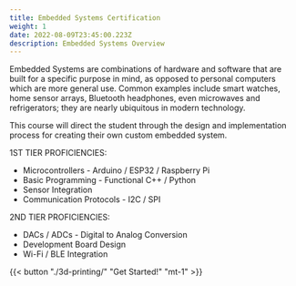 ```yaml
---
title: Embedded Systems Certification
weight: 1
date: 2022-08-09T23:45:00.223Z
description: Embedded Systems Overview
---
```

Embedded Systems are combinations of hardware and software that are built for a specific purpose in mind, as opposed to personal computers which are more general use. Common examples include smart watches, home sensor arrays, Bluetooth headphones, even microwaves and refrigerators; they are nearly ubiquitous in modern technology. 

This course will direct the student through the design and implementation process for creating their own custom embedded system. 

1ST TIER PROFICIENCIES:

* Microcontrollers - Arduino / ESP32 / Raspberry Pi
* Basic Programming - Functional C++ / Python
* Sensor Integration 
* Communication Protocols - I2C / SPI

2ND TIER PROFICIENCIES:

* DACs / ADCs - Digital to Analog Conversion
* Development Board Design
* Wi-Fi / BLE Integration

{{< button "./3d-printing/" "Get Started!" "mt-1" >}}